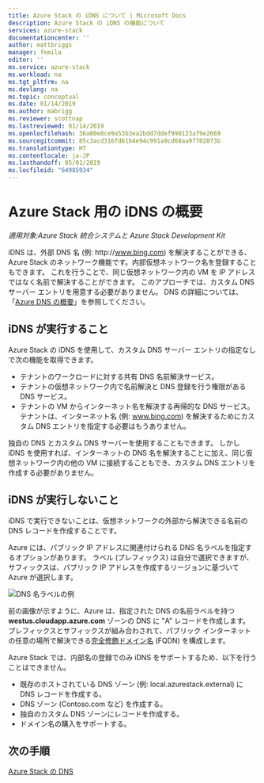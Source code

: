 ```yaml
---
title: Azure Stack の iDNS について | Microsoft Docs
description: Azure Stack の iDNS の機能について
services: azure-stack
documentationcenter: ''
author: mattbriggs
manager: femila
editor: ''
ms.service: azure-stack
ms.workload: na
ms.tgt_pltfrm: na
ms.devlang: na
ms.topic: conceptual
ms.date: 01/14/2019
ms.author: mabrigg
ms.reviewer: scottnap
ms.lastreviewed: 01/14/2019
ms.openlocfilehash: 36a80e0ce9a53b3ea2bdd7ddef990123af9e2669
ms.sourcegitcommit: 85c3acd316fd61b4e94c991a9cd68aa97702073b
ms.translationtype: HT
ms.contentlocale: ja-JP
ms.lasthandoff: 05/01/2019
ms.locfileid: "64985934"
---
```

# <a name="introducing-idns-for-azure-stack"></a>Azure Stack 用の iDNS の概要

*適用対象:Azure Stack 統合システムと Azure Stack Development Kit*

iDNS は、外部 DNS 名 (例: http:\//www.bing.com) を解決することができる、Azure Stack のネットワーク機能です。内部仮想ネットワーク名を登録することもできます。 これを行うことで、同じ仮想ネットワーク内の VM を IP アドレスではなく名前で解決することができます。 このアプローチでは、カスタム DNS サーバー エントリを用意する必要がありません。 DNS の詳細については、「[Azure DNS の概要](https://docs.microsoft.com/azure/dns/dns-overview)」を参照してください。

## <a name="what-does-idns-do"></a>iDNS が実行すること

Azure Stack の iDNS を使用して、カスタム DNS サーバー エントリの指定なしで次の機能を取得できます。

- テナントのワークロードに対する共有 DNS 名前解決サービス。
- テナントの仮想ネットワーク内で名前解決と DNS 登録を行う権限がある DNS サービス。
- テナントの VM からインターネット名を解決する再帰的な DNS サービス。 テナントは、インターネット名 (例: www.bing.com) を解決するためにカスタム DNS エントリを指定する必要はもうありません。

独自の DNS とカスタム DNS サーバーを使用することもできます。 しかし iDNS を使用すれば、インターネットの DNS 名を解決することに加え、同じ仮想ネットワーク内の他の VM に接続することもでき、カスタム DNS エントリを作成する必要がありません。

## <a name="what-doesnt-idns-do"></a>iDNS が実行しないこと

iDNS で実行できないことは、仮想ネットワークの外部から解決できる名前の DNS レコードを作成することです。

Azure には、パブリック IP アドレスに関連付けられる DNS 名ラベルを指定するオプションがあります。 ラベル (プレフィックス) は自分で選択できますが、サフィックスは、パブリック IP アドレスを作成するリージョンに基づいて Azure が選択します。

![DNS 名ラベルの例](media/azure-stack-understanding-dns-in-tp2/image3.png)

前の画像が示すように、Azure は、指定された DNS の名前ラベルを持つ **westus.cloudapp.azure.com** ゾーンの DNS に "A" レコードを作成します。 プレフィックスとサフィックスが組み合わされて、パブリック インターネットの任意の場所で解決できる[完全修飾ドメイン名](https://en.wikipedia.org/wiki/Fully_qualified_domain_name) (FQDN) を構成します。

Azure Stack では、内部名の登録でのみ iDNS をサポートするため、以下を行うことはできません。

- 既存のホストされている DNS ゾーン (例: local.azurestack.external) に DNS レコードを作成する。
- DNS ゾーン (Contoso.com など) を作成する。
- 独自のカスタム DNS ゾーンにレコードを作成する。
- ドメイン名の購入をサポートする。

## <a name="next-steps"></a>次の手順

[Azure Stack の DNS](azure-stack-dns.md)
